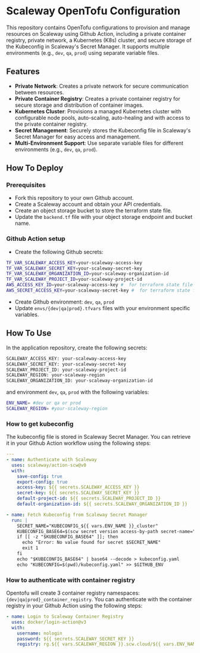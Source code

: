 # Scaleway OpenTofu Configuration

This repository contains OpenTofu configurations to provision and manage resources on Scaleway using Github Action, including a private container registry, private network, a Kubernetes (K8s) cluster, and secure storage of the Kubeconfig in Scaleway's Secret Manager. It supports multiple environments (e.g., `dev`, `qa`, `prod`) using separate variable files.

## Features

- **Private Network**: Creates a private network for secure communication between resources.
- **Private Container Registry**: Creates a private container registry for secure storage and distribution of container images.
- **Kubernetes Cluster**: Provisions a managed Kubernetes cluster with configurable node pools, auto-scaling, auto-healing and with access to the private container registry.
- **Secret Management**: Securely stores the Kubeconfig file in Scaleway's Secret Manager for easy access and management.
- **Multi-Environment Support**: Use separate variable files for different environments (e.g., `dev`, `qa`, `prod`).

## How To Deploy

### Prerequisites

- Fork this repository to your own Github account.
- Create a Scaleway account and obtain your API credentials.
- Create an object storage bucket to store the terraform state file.
- Update the `backend.tf` file with your object storage endpoint and bucket name.

### Github Action setup

- Create the following Github secrets:

```bash
TF_VAR_SCALEWAY_ACCESS_KEY=your-scaleway-access-key
TF_VAR_SCALEWAY_SECRET_KEY=your-scaleway-secret-key
TF_VAR_SCALEWAY_ORGANIZATION_ID=your-scaleway-organization-id
TF_VAR_SCALEWAY_PROJECT_ID=your-scaleway-project-id
AWS_ACCESS_KEY_ID=your-scaleway-access-key #  for terraform state file
AWS_SECRET_ACCESS_KEY=your-scaleway-secret-key #  for terraform state file
```

- Create Github environment: `dev`, `qa`, `prod`
- Update `envs/{dev|qa|prod}.tfvars` files with your environment specific variables.

## How To Use

In the application repository, create the following secrets:

```bash
SCALEWAY_ACCESS_KEY: your-scaleway-access-key
SCALEWAY_SECRET_KEY: your-scaleway-secret-key
SCALEWAY_PROJECT_ID: your-scaleway-project-id
SCALEWAY_REGION: your-scaleway-region
SCALEWAY_ORGANIZATION_ID: your-scaleway-organization-id
```

and environment `dev`, `qa`, `prod` with the following variables:

```bash
ENV_NAME= #dev or qa or prod
SCALEWAY_REGION= #your-scaleway-region
```

### How to get kubeconfig

The kubeconfig file is stored in Scaleway Secret Manager. You can retrieve it in your Github Action workflow using the following steps:

```yml
---
- name: Authenticate with Scaleway
  uses: scaleway/action-scw@v0
  with:
    save-config: true
    export-config: true
    access-key: ${{ secrets.SCALEWAY_ACCESS_KEY }}
    secret-key: ${{ secrets.SCALEWAY_SECRET_KEY }}
    default-project-id: ${{ secrets.SCALEWAY_PROJECT_ID }}
    default-organization-id: ${{ secrets.SCALEWAY_ORGANIZATION_ID }}

- name: Fetch Kubeconfig from Scaleway Secret Manager
  run: |
    SECRET_NAME="KUBECONFIG_${{ vars.ENV_NAME }}_cluster"
    KUBECONFIG_BASE64=$(scw secret version access-by-path secret-name="$SECRET_NAME" revision=1 --output=json | jq -r '.data')
    if [[ -z "$KUBECONFIG_BASE64" ]]; then
      echo "Error: No value found for secret $SECRET_NAME"
      exit 1
    fi
    echo "$KUBECONFIG_BASE64" | base64 --decode > kubeconfig.yaml
    echo "KUBECONFIG=$(pwd)/kubeconfig.yaml" >> $GITHUB_ENV
```

### How to authenticate with container registry

Opentofu will create 3 container registry namespaces: `{dev|qa|prod}_container_registry`. You can authenticate with the container registry in your Github Action using the following steps:

```yml
- name: Login to Scaleway Container Registry
  uses: docker/login-action@v3
  with:
    username: nologin
    password: ${{ secrets.SCALEWAY_SECRET_KEY }}
    registry: rg.${{ vars.SCALEWAY_REGION }}.scw.cloud/${{ vars.ENV_NAME }}_container_registry
```
